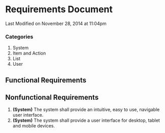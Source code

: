 # Requirements Document

Last Modified on November 28, 2014 at 11:04pm

### Categories

1. System
2. Item and Action
3. List
4. User

## Functional Requirements


## Nonfunctional Requirements

1. **(System)** The system shall provide an intuitive, easy to use, navigable user interface.
2. **(System)** The system shall provide a user interface for desktop, tablet and mobile devices.
